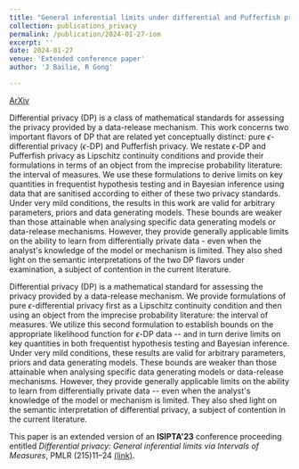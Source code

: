 ```yaml
---
title: "General inferential limits under differential and Pufferfish privacy"
collection: publications_privacy
permalink: /publication/2024-01-27-iom
excerpt: ''
date: 2024-01-27
venue: 'Extended conference paper'
author: 'J Bailie, R Gong'

---
```


[ArXiv](https://arxiv.org/abs/2401.15491)

Differential privacy (DP) is a class of mathematical standards for assessing the privacy provided by a data-release mechanism. This work concerns two important flavors of DP that are related yet conceptually distinct: pure $\epsilon$-differential privacy ($\epsilon$-DP) and Pufferfish privacy. We restate $\epsilon$-DP and Pufferfish privacy as Lipschitz continuity conditions and provide their formulations in terms of an object from the imprecise probability literature: the interval of measures. We use these formulations to derive limits on key quantities in frequentist hypothesis testing and in Bayesian inference using data that are sanitised according to either of these two privacy standards. Under very mild conditions, the results in this work are valid for arbitrary parameters, priors and data generating models. These bounds are weaker than those attainable when analysing specific data generating models or data-release mechanisms. However, they provide generally applicable limits on the ability to learn from differentially private data - even when the analyst's knowledge of the model or mechanism is limited. They also shed light on the semantic interpretations of the two DP flavors under examination, a subject of contention in the current literature.

Differential privacy (DP) is a mathematical standard for assessing the privacy provided by a data-release mechanism. We provide formulations of pure $\epsilon$-differential privacy first as a Lipschitz continuity condition and then using an object from the imprecise probability literature: the interval of measures. We utilize this second formulation to establish bounds on the appropriate likelihood function for $\epsilon$-DP data -- and in turn derive limits on key quantities in both frequentist hypothesis testing and Bayesian inference. Under very mild conditions, these results are valid for arbitrary parameters, priors and data generating models. These bounds are weaker than those attainable when analysing specific data generating models or data-release mechanisms. However, they provide generally applicable limits on the ability to learn from differentially private data -- even when the analyst's knowledge of the model or mechanism is limited. They also shed light on the semantic interpretation of differential privacy, a subject of contention in the current literature. 


This paper is an extended version of an **ISIPTA'23** conference proceeding entitled *Differential privacy: General inferential limits via Intervals of Measures*, PMLR (215)11–24 [(link)](https://proceedings.mlr.press/v215/bailie23a/bailie23a.pdf).
